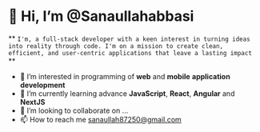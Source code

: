 # 👋 Hi, I’m @Sanaullahabbasi #
** `I'm, a full-stack developer with a keen interest in turning ideas into reality through code. I'm on a mission to create clean, efficient, and user-centric applications that leave a lasting impact `**
- 👀 I’m interested in programming of **web** and **mobile** **application** **development**
- 🌱 I’m currently learning advance **JavaScript**, **React**, **Angular** and **NextJS**
- 💞️ I’m looking to collaborate on ...
- 📫 How to reach me sanaullah87250@gmail.com

<!---
Sanaullahabbasi/Sanaullahabbasi is a ✨ special ✨ repository because its `README.md` (this file) appears on your GitHub profile.
You can click the Preview link to take a look at your changes.
--->
